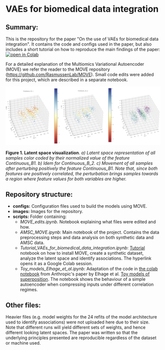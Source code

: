 # VAEs for biomedical data integration

## Summary: 
This is the repository for the paper "On the use of VAEs for biomedical data integration". It contains the code and configs used in the paper, but also includes a short tutorial on how to reproduce the main findings of the paper:
[![open in Colab](https://colab.research.google.com/assets/colab-badge.svg)](https://colab.research.google.com/github/RasmussenLab/VAEs_for_biomedical_data_integration/blob/main/scripts/Tutorial_VAEs_for_biomedical_data_integration.ipynb) 

For a detailed explanation of the Multiomics Variational Autoencoder (MOVE) we refer the reader to the MOVE repository (https://github.com/RasmussenLab/MOVE). Small code edits were added for this project, which are described in a separate notebook.

![Main image](images/Image_main.png)

**Figure 1. Latent space visualization**. *a) Latent space representation of all samples color coded by their normalized value of the feature Continuous_B1. b) Idem for Continuous_B_2. c) Movement of all samples after perturbing positively the feature Continuous_B1. Note that, since both features are positively correlated, the perturbation brings samples towards a region where feature values for both variables are higher.*

## Repository structure: 
- **configs:** Configuration files used to build the models using MOVE.
- **images:** Images for the repository.
- **scripts:** Folder containing:
  - *MOVE_edits.ipynb*. Notebook explaining what files were edited and how.
  - *AMSC_MOVE.ipynb*: Main notebook of the project. Contains the data preprocessing steps and data analysis on both synthetic data and AMSC data.
  - *Tutorial_VAEs_for_biomedical_data_integration.ipynb*: [Tutorial](https://colab.research.google.com/github/RasmussenLab/VAEs_for_biomedical_data_integration/blob/main/scripts/Tutorial_VAEs_for_biomedical_data_integration.ipynb ) notebook on how to install MOVE, create a synthetic dataset, analyze the latent space and identify associations. The hyperlink opens it as a Google Colab session.
  - *Toy_models_Elhage_et_al.ipynb*: Adaptation of the code in [the colab notebook](https://colab.research.google.com/github/anthropics/toy-models-of-superposition/blob/main/toy_models.ipynb) from Anthropic's paper by Elhage et al. [Toy models of superposition](https://transformer-circuits.pub/2022/toy_model/index.html). The notebook shows the behaviour of a simple autoencoder when compressing inputs under different correlation regimes.
    
## Other files:
Heavier files (e.g. model weights for the 24 refits of the model architecture used to identify associations) were not uploaded here due to their size. Note that different runs will yield different sets of weights, and hence different looking latent spaces. The paper was written so that the underlying principles presented are reproducible regardless of the dataset or machine used.


